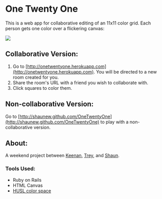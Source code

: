 One Twenty One
==============

This is a web app for collaborative editing of an 11x11 color grid.  Each person gets one color over a flickering canvas:

<img src="preview.png"></img>

## Collaborative Version:

1. Go to [http://onetwentyone.herokuapp.com](http://onetwentyone.herokuapp.com). You will be directed to a new room created for you.
2. Share the room's URL with a friend you wish to collaborate with.
3. Click squares to color them.

## Non-collaborative Version:

Go to [http://shaunew.github.com/OneTwentyOne](http://shaunew.github.com/OneTwentyOne) to play with a non-collaborative version.

## About:

A weekend project between [Keenan](http://github.com/kceeze), [Trey](http://github.com/treydwilson), and [Shaun](http://github.com/shaunew).

### Tools Used:

* Ruby on Rails
* HTML Canvas
* [HUSL color space](https://github.com/boronine/husl)
